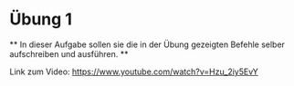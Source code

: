 # Übung 1  

  ** In dieser Aufgabe sollen sie die in der Übung gezeigten Befehle selber aufschreiben und ausführen. **

  Link zum Video: https://www.youtube.com/watch?v=Hzu_2iy5EvY